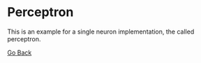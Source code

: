# Perceptron

This is an example for a single neuron implementation, the called perceptron.

[Go Back](../README.md)
